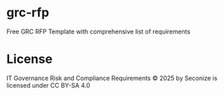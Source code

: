 # grc-rfp
Free GRC RFP Template with comprehensive list of requirements 

# License
IT Governance Risk and Compliance Requirements © 2025 by Seconize is licensed under CC BY-SA 4.0 
